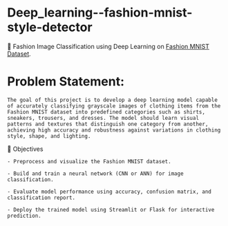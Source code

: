# Deep_learning--fashion-mnist-style-detector
🧥 Fashion Image Classification using Deep Learning on [Fashion MNIST Dataset](https://www.kaggle.com/datasets/zalando-research/fashionmnist/data).
# Problem Statement:
```
The goal of this project is to develop a deep learning model capable of accurately classifying grayscale images of clothing items from the Fashion MNIST dataset into predefined categories such as shirts, sneakers, trousers, and dresses. The model should learn visual patterns and textures that distinguish one category from another, achieving high accuracy and robustness against variations in clothing style, shape, and lighting.
```
🎯 Objectives
```
- Preprocess and visualize the Fashion MNIST dataset.

- Build and train a neural network (CNN or ANN) for image classification.

- Evaluate model performance using accuracy, confusion matrix, and classification report.

- Deploy the trained model using Streamlit or Flask for interactive prediction.

  ```
